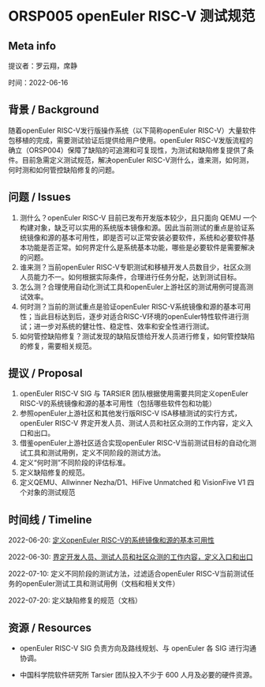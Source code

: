 # ORSP005 openEuler RISC-V 测试规范

## Meta info

提议者：罗云翔，席静

时间：2022-06-16

## 背景 / Background

随着openEuler RISC-V发行版操作系统（以下简称openEuler RISC-V）大量软件包移植的完成，需要测试验证后提供给用户使用。openEuler RISC-V发版流程的确立（ORSP004）保障了缺陷的可追溯和可复现性，为测试和缺陷修复提供了条件。目前急需定义测试规范，解决openEuler RISC-V测什么，谁来测，如何测，何时测和如何管控缺陷修复的问题。

## 问题 / Issues

1. 测什么？openEuler RISC-V 目前已发布开发版本较少，且只面向 QEMU 一个构建对象，缺乏可以实用的系统版本镜像和源。因此当前测试的重点是验证系统镜像和源的基本可用性，即是否可以正常安装必要软件，系统和必要软件基本功能是否正常。如何界定什么是系统基本功能，哪些是必要软件是需要解决的问题。
2. 谁来测？当前openEuler RISC-V专职测试和移植开发人员数目少，社区众测人员能力不一。如何根据实际条件，合理进行任务分配，达到测试目标。
3. 怎么测？合理使用自动化测试工具和openEuler上游社区的测试用例可提高测试效率。
4. 何时测？当前的测试重点是验证openEuler RISC-V系统镜像和源的基本可用性；当此目标达到后，逐步对适合RISC-V环境的openEuler特性软件进行测试；进一步对系统的健壮性、稳定性、效率和安全性进行测试。
5. 如何管控缺陷修复？测试发现的缺陷反馈给开发人员进行修复，如何管控缺陷的修复，需要相关规范。

## 提议 / Proposal

1. openEuler RISC-V SIG 与 TARSIER 团队根据使用需要共同定义openEuler RISC-V的系统镜像和源的基本可用性（包括哪些软件包和功能）
2. 参照openEuler上游社区和其他发行版RISC-V ISA移植测试的实行方式，openEuler RISC-V 界定开发人员、测试人员和社区众测的工作内容，定义入口和出口。
3. 借鉴openEuler上游社区适合实现openEuler RISC-V当前测试目标的自动化测试工具和测试用例，定义不同阶段的测试方法。
4. 定义“何时测”不同阶段的评估标准。
5. 定义缺陷修复的规范。
6. 定义QEMU、Allwinner Nezha/D1、HiFive Unmatched 和 VisionFive V1 四个对象的测试规范

## 时间线 / Timeline

2022-06-20: [定义openEuler RISC-V的系统镜像和源的基本可用性](./ORSP005/openEulerRISC-V的系统镜像和源的基本可用性定义.md)

2022-06-30: [界定开发人员、测试人员和社区众测的工作内容，定义入口和出口](./ORSP005/openEulerRISC-V测试角色.md)

2022-07-10: 定义不同阶段的测试方法，过滤适合openEuler RISC-V当前测试任务的openEuler测试工具和测试用例（文档和相关文件）

2022-07-20: 定义缺陷修复的规范（文档）


## 资源 / Resources

- openEuler RISC-V SIG 负责方向及路线规划、与 openEuler 各 SIG 进行沟通协调。

- 中国科学院软件研究所 Tarsier 团队投入不少于 600 人月及必要的硬件资源。
